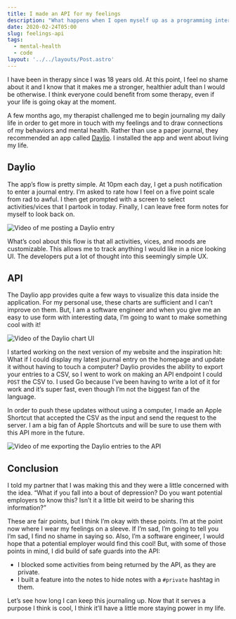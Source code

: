 ```yaml
---
title: I made an API for my feelings
description: "What happens when I open myself up as a programming interface?"
date: 2020-02-24T05:00
slug: feelings-api
tags:
  - mental-health
  - code
layout: '../../layouts/Post.astro'
---
```


I have been in therapy since I was 18 years old. At this point, I feel no shame about it and I know that it makes me
a stronger, healthier adult than I would be otherwise. I think everyone could benefit from some therapy, even if your
life is going okay at the moment.

A few months ago, my therapist challenged me to begin journaling my daily life in order to get more in touch with my
feelings and to draw connections of my behaviors and mental health. Rather than use a paper journal, they recommended an
app called [Daylio](https://daylio.webflow.io). I installed the app and went about living my life.

<!-- excerpt -->

## Daylio

The app’s flow is pretty simple. At 10pm each day, I get a push notification to enter a journal entry. I’m asked to rate
how I feel on a five point scale from rad to awful. I then get prompted with a screen to select activities/vices that
I partook in today. Finally, I can leave free form notes for myself to look back on.

![Video of me posting a Daylio entry](https://media.giphy.com/media/cNZfGidBskUeupmA3J/giphy.gif)

What’s cool about this flow is that all activities, vices, and moods are customizable. This allows me to track anything
I would like in a nice looking UI. The developers put a lot of thought into this seemingly simple UX.

## API

The Daylio app provides quite a few ways to visualize this data inside the application. For my personal use, these
charts are sufficient and I can’t improve on them. But, I am a software engineer and when you give me an easy to use
form with interesting data, I’m going to want to make something cool with it!

![Video of the Daylio chart UI](https://media.giphy.com/media/L4BZsZ62oeiPwsSQWf/giphy.gif)

I started working on the next version of my website and the inspiration hit: What if I could display my latest journal
entry on the homepage and update it without having to touch a computer? Daylio provides the ability to export your
entries to a CSV, so I went to work on making an API endpoint I could `POST` the CSV to. I used Go because I’ve been
having to write a lot of it for work and it’s super fast, even though I’m not the biggest fan of the language.

In order to push these updates without using a computer, I made an Apple Shortcut that accepted the CSV as the input and
send the request to the server. I am a big fan of Apple Shortcuts and will be sure to use them with this API more in the
future.

![Video of me exporting the Daylio entries to the API](https://media.giphy.com/media/j6rC9gdFdrgpa8P0vi/giphy.gif)

## Conclusion

I told my partner that I was making this and they were a little concerned with the idea. “What if you fall into a bout
of depression? Do you want potential employers to know this? Isn’t it a little bit weird to be sharing this
information?”

These are fair points, but I think I’m okay with these points. I’m at the point now where I wear my feelings on
a sleeve. If I’m sad, I’m going to tell you I’m sad, I find no shame in saying so. Also, I’m a software engineer,
I would hope that a potential employer would find this cool! But, with some of those points in mind, I did build of safe
guards into the API:

- I blocked some activities from being returned by the API, as they are private.
- I built a feature into the notes to hide notes with a `#private` hashtag in them.

Let’s see how long I can keep this journaling up. Now that it serves a purpose I think is cool, I think it’ll have
a little more staying power in my life.
